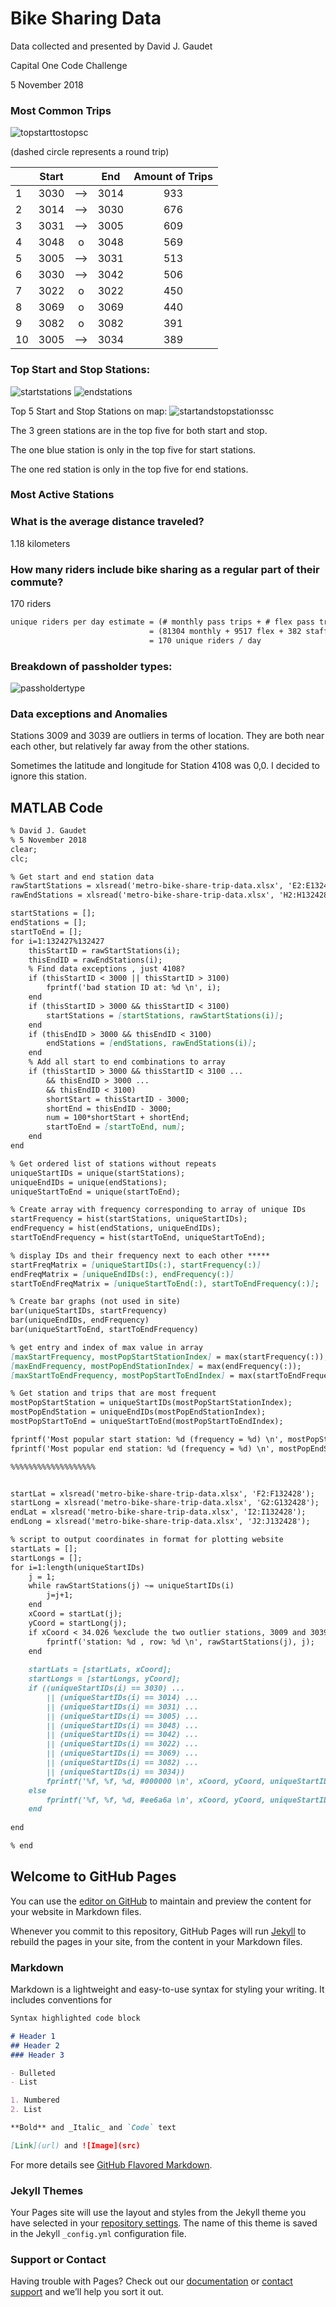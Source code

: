# Bike Sharing Data
Data collected and presented by David J. Gaudet

Capital One Code Challenge

5 November 2018

### Most Common Trips

![topstarttostopsc](https://user-images.githubusercontent.com/36459447/48036734-a5729180-e137-11e8-9e57-944ac3b9371a.PNG)

(dashed circle represents a round trip)

|       | Start |     |  End  | Amount of Trips |
|-------|:-----:|:---:|:-----:|:---------------:|
|   1   |  3030 | --> |  3014 |             933 |
|   2   | 3014  | --> | 3030 | 676 |
|   3   | 3031  | --> | 3005 | 609 |
|   4   | 3048  |  o  | 3048 | 569 |
|   5   | 3005  | --> | 3031 | 513 |
|   6   | 3030  | --> | 3042 | 506 |
|   7   | 3022  |  o  | 3022 | 450 |
|   8   | 3069  |  o  | 3069 | 440 |
|   9   | 3082  |  o  | 3082 | 391 |
|   10  | 3005  | --> | 3034 | 389 |

### Top Start and Stop Stations:

![startstations](https://user-images.githubusercontent.com/36459447/47973206-3468a680-e071-11e8-85d4-f548e5fd4825.PNG)
![endstations](https://user-images.githubusercontent.com/36459447/47974378-5d8c3580-e077-11e8-9794-5d97d1c00695.PNG)

Top 5 Start and Stop Stations on map:
![startandstopstationssc](https://user-images.githubusercontent.com/36459447/48035794-84a83d00-e133-11e8-9e3f-110c0d8cce42.JPG)

The 3 green stations are in the top five for both start and stop.

The one blue station is only in the top five for start stations.

The one red station is only in the top five for end stations.

### Most Active Stations 



### What is the average distance traveled? 
1.18 kilometers
### How many riders include bike sharing as a regular part of their commute?
170 riders
```markdown
unique riders per day estimate = (# monthly pass trips + # flex pass trips + # staff annual trips)/(# days x typical # of trips)
                               = (81304 monthly + 9517 flex + 382 staff) / (268 days x 2 trips)
                               = 170 unique riders / day
```
### Breakdown of passholder types:

![passholdertype](https://user-images.githubusercontent.com/36459447/47974723-e8b9fb00-e078-11e8-9fbd-74b61cf4b7a4.PNG)

### Data exceptions and Anomalies

Stations 3009 and 3039 are outliers in terms of location. They are both near each other, 
but relatively far away from the other stations. 

Sometimes the latitude and longitude for Station 4108 was 0,0. I decided to ignore this station.


## MATLAB Code 
```markdown
% David J. Gaudet
% 5 November 2018
clear;
clc;

% Get start and end station data
rawStartStations = xlsread('metro-bike-share-trip-data.xlsx', 'E2:E132428'); 
rawEndStations = xlsread('metro-bike-share-trip-data.xlsx', 'H2:H132428');

startStations = [];
endStations = [];
startToEnd = [];
for i=1:132427%132427
    thisStartID = rawStartStations(i);
    thisEndID = rawEndStations(i);
    % Find data exceptions , just 4108?
    if (thisStartID < 3000 || thisStartID > 3100)
        fprintf('bad station ID at: %d \n', i);
    end
    if (thisStartID > 3000 && thisStartID < 3100)
        startStations = [startStations, rawStartStations(i)];
    end
    if (thisEndID > 3000 && thisEndID < 3100)
        endStations = [endStations, rawEndStations(i)];
    end
    % Add all start to end combinations to array
    if (thisStartID > 3000 && thisStartID < 3100 ...
        && thisEndID > 3000 ...
        && thisEndID < 3100) 
        shortStart = thisStartID - 3000;
        shortEnd = thisEndID - 3000;
        num = 100*shortStart + shortEnd;
        startToEnd = [startToEnd, num];
    end
end

% Get ordered list of stations without repeats
uniqueStartIDs = unique(startStations);
uniqueEndIDs = unique(endStations);
uniqueStartToEnd = unique(startToEnd);

% Create array with frequency corresponding to array of unique IDs
startFrequency = hist(startStations, uniqueStartIDs);
endFrequency = hist(endStations, uniqueEndIDs);
startToEndFrequency = hist(startToEnd, uniqueStartToEnd);

% display IDs and their frequency next to each other *****
startFreqMatrix = [uniqueStartIDs(:), startFrequency(:)]
endFreqMatrix = [uniqueEndIDs(:), endFrequency(:)]
startToEndFreqMatrix = [uniqueStartToEnd(:), startToEndFrequency(:)];

% Create bar graphs (not used in site)
bar(uniqueStartIDs, startFrequency)
bar(uniqueEndIDs, endFrequency)
bar(uniqueStartToEnd, startToEndFrequency)

% get entry and index of max value in array
[maxStartFrequency, mostPopStartStationIndex] = max(startFrequency(:)); 
[maxEndFrequency, mostPopEndStationIndex] = max(endFrequency(:));
[maxStartToEndFrequency, mostPopStartToEndIndex] = max(startToEndFrequency(:));

% Get station and trips that are most frequent
mostPopStartStation = uniqueStartIDs(mostPopStartStationIndex);
mostPopEndStation = uniqueEndIDs(mostPopEndStationIndex);
mostPopStartToEnd = uniqueStartToEnd(mostPopStartToEndIndex);

fprintf('Most popular start station: %d (frequency = %d) \n', mostPopStartStation, maxStartFrequency);
fprintf('Most popular end station: %d (frequency = %d) \n', mostPopEndStation, maxEndFrequency);

%%%%%%%%%%%%%%%%%%%


startLat = xlsread('metro-bike-share-trip-data.xlsx', 'F2:F132428');
startLong = xlsread('metro-bike-share-trip-data.xlsx', 'G2:G132428');
endLat = xlsread('metro-bike-share-trip-data.xlsx', 'I2:I132428');
endLong = xlsread('metro-bike-share-trip-data.xlsx', 'J2:J132428');

% script to output coordinates in format for plotting website
startLats = [];
startLongs = [];
for i=1:length(uniqueStartIDs)
    j = 1;
    while rawStartStations(j) ~= uniqueStartIDs(i)
        j=j+1;
    end
    xCoord = startLat(j);
    yCoord = startLong(j);
    if xCoord < 34.026 %exclude the two outlier stations, 3009 and 3039
        fprintf('station: %d , row: %d \n', rawStartStations(j), j);
    end
    
    startLats = [startLats, xCoord];
    startLongs = [startLongs, yCoord];
    if ((uniqueStartIDs(i) == 3030) ...
        || (uniqueStartIDs(i) == 3014) ...
        || (uniqueStartIDs(i) == 3031) ...
        || (uniqueStartIDs(i) == 3005) ...
        || (uniqueStartIDs(i) == 3048) ...
        || (uniqueStartIDs(i) == 3042) ...
        || (uniqueStartIDs(i) == 3022) ...
        || (uniqueStartIDs(i) == 3069) ...
        || (uniqueStartIDs(i) == 3082) ...
        || (uniqueStartIDs(i) == 3034))
        fprintf('%f, %f, %d, #000000 \n', xCoord, yCoord, uniqueStartIDs(i));
    else
        fprintf('%f, %f, %d, #ee6a6a \n', xCoord, yCoord, uniqueStartIDs(i));
    end
    
end

% end
```
## Welcome to GitHub Pages

You can use the [editor on GitHub](https://github.com/Davidg5/Davidg5.github.io/edit/master/index.md) to maintain and preview the content for your website in Markdown files.

Whenever you commit to this repository, GitHub Pages will run [Jekyll](https://jekyllrb.com/) to rebuild the pages in your site, from the content in your Markdown files.

### Markdown

Markdown is a lightweight and easy-to-use syntax for styling your writing. It includes conventions for

```markdown
Syntax highlighted code block

# Header 1
## Header 2
### Header 3

- Bulleted
- List

1. Numbered
2. List

**Bold** and _Italic_ and `Code` text

[Link](url) and ![Image](src)
```

For more details see [GitHub Flavored Markdown](https://guides.github.com/features/mastering-markdown/).

### Jekyll Themes

Your Pages site will use the layout and styles from the Jekyll theme you have selected in your [repository settings](https://github.com/Davidg5/Davidg5.github.io/settings). The name of this theme is saved in the Jekyll `_config.yml` configuration file.

### Support or Contact

Having trouble with Pages? Check out our [documentation](https://help.github.com/categories/github-pages-basics/) or [contact support](https://github.com/contact) and we’ll help you sort it out.
